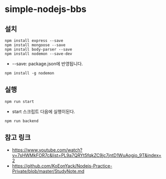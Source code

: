 # simple-nodejs-bbs

## 설치

```
npm install express --save
npm install mongoose --save
npm install body-parser --save
npm install nodemon --save-dev
```
- --save: package.json에 반영됩니다.


```
npm install -g nodemon
```


## 실행

```
npm run start
```
- start 스크립트 다음에 실행이된다.


```
npm run backend
```


## 참고 링크

- https://www.youtube.com/watch?v=7sHWMkFOR7c&list=PL9a7QRYt5fqkZC9jc7jntD1WuAogjo_9T&index=2
- https://github.com/KoEonYack/Nodejs-Practice-Private/blob/master/StudyNote.md

